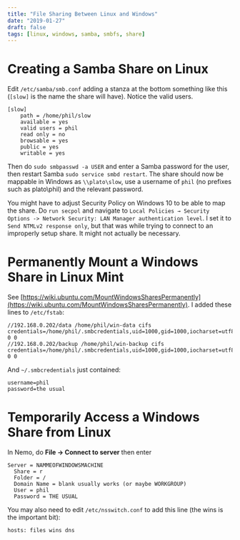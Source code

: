 ```yaml
---
title: "File Sharing Between Linux and Windows"
date: "2019-01-27"
draft: false
tags: [linux, windows, samba, smbfs, share]
---
```


# Creating a Samba Share on Linux

Edit `/etc/samba/smb.conf` adding a stanza at the bottom something like this (`[slow]` is the name the share
will have). Notice the valid users.

```
[slow]
	path = /home/phil/slow
	available = yes
	valid users = phil
	read only = no
	browsable = yes
	public = yes
	writable = yes
```

Then do `sudo smbpasswd -a USER` and enter a Samba password for the user, then restart Samba
`sudo service smbd restart`. The share should now be mappable in Windows as `\\plato\slow`, use a
username of `phil` (no prefixes such as plato\phil) and the relevant password.

You might have to adjust Security Policy on Windows 10 to be able to map the share. Do `run secpol`
and navigate to `Local Policies → Security Options -> Network Security: LAN Manager authentication level`.
I set it to `Send NTMLv2 response only`, but that was while trying to connect to an improperly
setup share. It might not actually be necessary.

# Permanently Mount a Windows Share in Linux Mint

See [https://wiki.ubuntu.com/MountWindowsSharesPermanently](https://wiki.ubuntu.com/MountWindowsSharesPermanently).
I added these lines to `/etc/fstab`:

```
//192.168.0.202/data /home/phil/win-data cifs credentials=/home/phil/.smbcredentials,uid=1000,gid=1000,iocharset=utf8,sec=ntlm,vers=1.0,rw 0 0
//192.168.0.202/backup /home/phil/win-backup cifs credentials=/home/phil/.smbcredentials,uid=1000,gid=1000,iocharset=utf8,sec=ntlm,vers=1.0,rw 0 0
```

And `~/.smbcredentials` just contained:

```
username=phil
password=the usual
```

# Temporarily Access a Windows Share from Linux

In Nemo, do **File → Connect to server** then enter

```
Server = NAMMEOFWINDOWSMACHINE
  Share = r
  Folder = /
  Domain Name = blank usually works (or maybe WORKGROUP)
  User = phil
  Password = THE USUAL
```

You may also need to edit `/etc/nsswitch.conf` to add this line (the wins is the important bit):

    hosts: files wins dns
